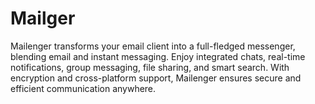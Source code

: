 # Mailger
Mailenger transforms your email client into a full-fledged messenger, blending email and instant messaging. Enjoy integrated chats, real-time notifications, group messaging, file sharing, and smart search. With encryption and cross-platform support, Mailenger ensures secure and efficient communication anywhere.

